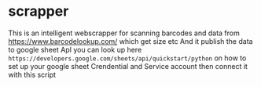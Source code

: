 # scrapper
This is an intelligent webscrapper for scanning barcodes and data from https://www.barcodelookup.com/ which get size etc
And it publish the data to google sheet ApI
you can look up here ```https://developers.google.com/sheets/api/quickstart/python```
on how to set up your google sheet Crendential and Service account then connect it with this script

